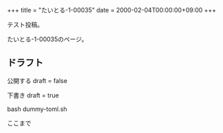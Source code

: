 +++
title = "たいとる-1-00035"
date = 2000-02-04T00:00:00+09:00
+++

テスト投稿。

たいとる-1-00035のページ。


## ドラフト

公開する
draft = false

下書き
draft = true

bash dummy-toml.sh

ここまで
